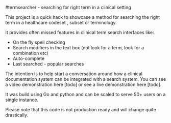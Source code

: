 #termsearcher - searching for right term in a clinical setting

This project is a quick hack to showcase a method for searching the right term in a healthcare codeset , subset or terminology. 

It provides often missed features in clinical term search interfaces like:
* On the fly spell checking
* Search modifiers in the text box (not look for a term, look for a combination etc)
* Auto-complete 
* Last searched - popular searches

The intention is to help start a conversation around how a clinical documentation system can be integrated with a search system.
You can see a video demonstration here [todo] or see a live demonstration here [todo].

It was build using Go and python and can be scaled to serve 50+ users on a single instance.

Please note that this code is not production ready and will change quite drastically.
